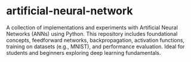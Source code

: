 # artificial-neural-network
A collection of implementations and experiments with Artificial Neural Networks (ANNs) using Python. This repository includes foundational concepts, feedforward networks, backpropagation, activation functions, training on datasets (e.g., MNIST), and performance evaluation. Ideal for students and beginners exploring deep learning fundamentals.
